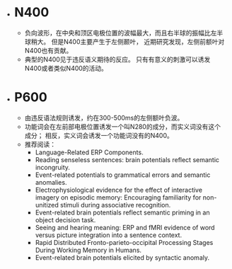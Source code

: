 - # N400  
	- 负向波形，在中央和顶区电极位置的波幅最大，而且右半球的振幅比左半球稍大。 但是N400主要产生于左侧颞叶， 近期研究发现，左侧前额叶对N400也有贡献。
	- 典型的N400见于违反语义期待的反应。 只有有意义的刺激可以诱发N400或者类似N400的活动。  
- # P600  
	- 由违反语法规则诱发，约在300-500ms的左侧额叶负波。
	- 功能词会在左前部电极位置诱发一个叫N280的成分，而实义词没有这个成分； 相反，实义词会诱发一个功能词没有的N400。  
	- 推荐阅读：  
		- Language-Related ERP Components.  
		- Reading senseless sentences: brain potentials reflect semantic incongruity.  
		- Event-related potentials to grammatical errors and semantic anomalies.  
		- Electrophysiological evidence for the effect of interactive imagery on episodic memory: Encouraging familiarity for non-unitized stimuli during associative recognition.  
		- Event-related brain potentials reflect semantic priming in an object decision task.  
		- Seeing and hearing meaning: ERP and fMRI evidence of word versus picture integration into a sentence context.  
		- Rapid Distributed Fronto-parieto-occipital Processing Stages During Working Memory in Humans. 
		- Event-related brain potentials elicited by syntactic anomaly.  